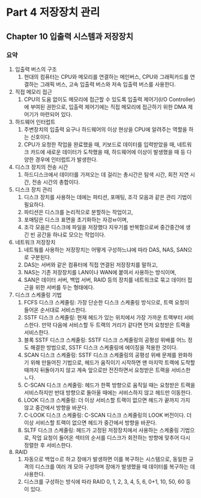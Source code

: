 # Part 4 저장장치 관리

## Chapter 10 입출력 시스템과 저장장치

### 요약

1. 입출력 버스의 구조
   1. 현대의 컴퓨터는 CPU와 메모리를 연결하는 메인버스, CPU와 그래픽카드를 연결하는 그래픽 버스, 고속 입출력 버스와 저속 입출력 버스를 사용한다.
2. 직접 메모리 접근
   1. CPU의 도움 없이도 메모리에 접근할 수 있도록 입출력 제어기(I/O Controller)에 부여된 권한으로, 입출력 제어기에는 직접 메모리에 접근하기 위한 DMA 제어기가 마련되어 있다.
3. 하드웨어 인터럽트
   1. 주변장치의 입출력 요구나 하드웨어의 이상 현상을 CPU에 알려주는 역할을 하는 신호이다.
   2. CPU가 요청한 작업을 완료했을 때, 키보드로 데이터를 입력받았을 때, 네트워크 카드에 새로운 데이터가 도착했을 때, 하드웨어에 이상이 발생했을 때 등 다양한 경우에 인터럽트가 발생한다.
4. 디스크 장치의 전송 시간
   1. 하드디스크에서 데이터를 가져오는 데 걸리는 총시간은 탐색 시간, 회전 지연 시간, 전송 시간의 총합이다.
5. 디스크 장치 관리
   1. 디스크 장치를 사용하는 데에는 파티션, 포매팅, 조각 모음과 같은 관리 기법이 필요하다.
   2. 파티션은 디스크를 논리적으로 분할하는 작업이고,
   3. 포매팅은 디스크 표면을 초기화하는 자겅ㅂ이며,
   4. 조각 모음은 디스크에 파일을 저장했다 지우기를 반복함으로써 중간중간에 생긴 빈 공간을 하나로 모으는 작업이다.
6. 네트워크 저장장치
   1. 네트웤를 사용하는 저장장치는 어떻게 구성하느냐에 따라 DAS, NAS, SAN으로 구분된다.
   2. DAS는 서버와 같은 컴퓨터에 직접 연결된 저장장치를 말하고,
   3. NAS는 기존 저장장치를 LAN이나 WAN에 붙여서 사용하는 방식이며,
   4. SAN은 데이터 서버, 백업 서버, RAID 등의 장치를 네트워크로 묶고 데이터 접근을 위한 서버를 두는 형태에다.
7. 디스크 스케줄링 기법
   1. FCFS 디스크 스케줄링: 가장 단순한 디스크 스케줄링 방식으로, 트랙 요청이 들어온 순서대로 서비스한다.
   2. SSTF 디스크 스케줄링: 현재 헤드가 있는 위치에서 가장 가까운 트랙부터 서비스한다. 만약 다음에 서비스할 두 트랙의 거리가 같다면 먼저 요청받은 트랙을 서비스한다.
   3. 블록 SSTF 디스크 스케줄링: SSTF 디스크 스케줄링의 공평성 위배를 어느 정도 해결한 방법으로, SSTF 디스크 스케줄링에 에이징을 적용한 것이다.
   4. SCAN 디스크 스케줄링: SSTF 디스크 스케줄링의 공평성 위배 문제를 완화하기 위해 만들어진 기법으로, 헤드가 움직이기 시작하면 맨 마지막 트랙에 도착할 때까지 뒤돌아가지 않고 계속 앞으로만 전진하면서 요청받은 트랙을 서비스한ㄴ다.
   5. C-SCAN 디스크 스케줄링: 헤드가 한쪽 방향으로 움직일 때는 요청받은 트랙을 서비스하지만 반대 방향으로 돌아올 때에는 서비스하지 않고 헤드만 이동한다.
   6. LOOK 디스크 스케줄링: 더 이상 서비스할 트랙이 없으면 헤드가 끝까지 가지 않고 중간에서 방향을 바꾼다.
   7. C-LOOK 디스크 스케줄링: C-SCAN 디스크 스케줄링의 LOOK 버전이다. 더 이상 서비스할 트랙이 없으면 헤드가 중간에서 방향을 바꾼다.
   8. SLTF 디스크 스케줄링: 헤드가 고정된 저장장치에서 사용하는 스케줄링 기법으로, 작업 요청이 들어온 섹터의 순서를 디스크가 회전하는 방향에 맞추어 다시 정렬한 후 서비스한다.
8. RAID
   1. 자동으로 백업ㅇ르 하고 장애가 발생하면 이를 복구하는 시스템으로, 동일한 규격의 디스크를 여러 개 모아 구성하며 장애가 발생했을 때 데이터를 복구하는 데 사용한다.
   2. 디스크를 구성하는 방식에 따라 RAID 0, 1, 2, 3, 4, 5, 6, 0+1, 10, 50, 60 등이 있다.
